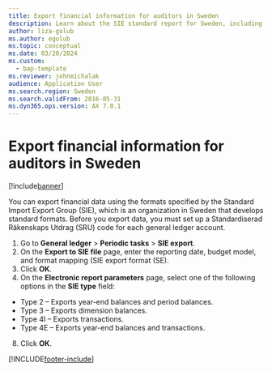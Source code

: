 ```yaml
---
title: Export financial information for auditors in Sweden
description: Learn about the SIE standard report for Sweden, including a step-by-step process for setting up a SRU code for each general ledger account.
author: liza-golub
ms.author: egolub
ms.topic: conceptual
ms.date: 03/20/2024
ms.custom: 
  - bap-template
ms.reviewer: johnmichalak
audience: Application User
ms.search.region: Sweden
ms.search.validFrom: 2016-05-31
ms.dyn365.ops.version: AX 7.0.1
---
```


# Export financial information for auditors in Sweden

[!include[banner](../../includes/banner.md)]

You can export financial data using the formats specified by the Standard Import Export Group (SIE), which is an organization in Sweden that develops standard formats. Before you export data, you must set up a Standardiserad Räkenskaps Utdrag (SRU) code for each general ledger account. 

1. Go to **General ledger** > **Periodic tasks** > **SIE export**. 
2. On the **Export to SIE file** page, enter the reporting date, budget model, and format mapping (SIE export format (SE). 
3. Click **OK**. 
4. On the **Electronic report parameters** page, select one of the following options in the **SIE type** field: 
  - Type 2 – Exports year-end balances and period balances. 
  - Type 3 – Exports dimension balances. 
  - Type 4I – Exports transactions. 
  - Type 4E – Exports year-end balances and transactions. 
8. Click **OK**. 


[!INCLUDE[footer-include](../../../includes/footer-banner.md)]

